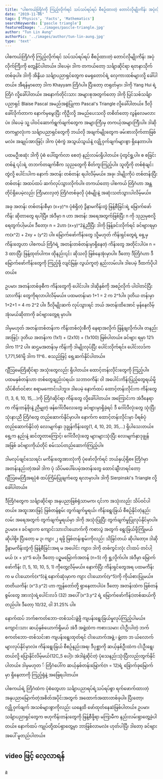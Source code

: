 ```yaml
---
title: "ပါစကယ်တြိဂံကို ကြည့်လိုက်ရင် သပ်သပ်ရပ်ရပ် စီစဉ်ထားတဲ့ တောင်လိုမျိုးကိန်း အပုံလိုက်ကြီးကို တွေ့နိုင်ပါတယ်"
date: "2019-11-06"
tags: ['Physics', 'Facts', 'Mathematics']
searchKeywords: ['pascle triangle']
featuredImage: '../images/pascle-triangle.jpg'
author: "Tun Lin Aung"
authorPic: '../images/author/tun-lin-aung.jpg'
type: 'text'
---
```

ပါစကယ်တြိဂံကို ကြည့်လိုက်ရင် သပ်သပ်ရပ်ရပ် စီစဉ်ထားတဲ့ တောင်လိုမျိုးကိန်း အပုံလိုက်ကြီးကို တွေ့နိုင်ပါတယ်။ ဒါပေမဲ့၊ ဒါက တကယ်တော့ သင်္ချာဆိုင်ရာ ရတနာသိုက် တစ်ခုပါ။ ဒါကို အိန္ဒိယ သင်္ချာပညာရှင်တွေက မေရုတောင်ရဲ့ လှေကားထစ်များလို့ ခေါ်ပါတယ်။ အီရန်မှာတော့ ဒါက Khayyam တြိဂံပါ။ ပြီးတော့ တရုတ်မှာ၊ ဒါကို Yang Hui ရဲ့ တြိဂံ လို့ခေါ်ပါတယ်။ အနောက်တိုင်းသား အများစုအတွက်တော့ ဒါကို ပြင်သစ်သင်္ချာ ပညာရှင် Blaise Pascal အမည်အစွဲပြုကာ Pascal's Triangle လို့ခေါ်ပါတယ်။ ဒီလိုခေါ်လိုက်တာက နောက်မှမွေးပြီး ကိုဦးလို့ အမည်ပေးသလို တစိတ်တော့ လွန်လေမလားပဲ။
ဒါပေမဲ့ သူ့ ပါဝင်ဆောက်ရွက်ချက်တွေက အများကြီးမှ တကယ့်အများကြီးပါ။ ဒါဆို တကမ္ဘာလုံးက သင်္ချာပညာရှင်တွေကို ဘယ်လို အချက်မျိုးတွေက ဖမ်းစားလိုက်တာဖြစ်မလဲ။ အချုပ်အားဖြင့်၊ ဒါက ပုံစံကွဲ အသွယ်သွယ်နဲ့ လျို့ဝှက်ချက်များစွာ ရှိနေတာပါ။

ပထမဦးစဆုံး ဒါကို ပုံစံ ပေါ်ထွက်လာ စေတဲ့ နည်းလမ်းရှိပါတယ်။ ပုံတွင်ရှု့ပါ။ စ စခြင်း တစ်နဲ့ ၎င်းရဲ့ တဘက်တချက်စီက သုညတွေကို စိတ်ကူးကြည့်ပါ။ သူတို့ကို တစ်စုံချင်းတွဲလို့ ပေါင်းပါက နောက် အတန်း တစ်တန်း ရပါလိမ့်မယ်။ အခု၊ ဒါမျိုးကိုပဲ တစ်တန်းပြီး တစ်တန်း အထပ်ထပ် ဆက်လုပ်သွားလိုက်ပါ။ တကယ်တော့ ပါစကယ် တြိဂံဟာ အန္တတိုင်ရှိပေမဲ့လည်း ကြီးမားလှတဲ့ တြိဂံတစ်ခုလို ပုံစံမျိုးနဲ့ အဆုံးသတ်သွားပါလိမ့်မယ်။

အခု အတန်း တစ်တန်းစီမှာ (x+y)^n ပုံစံရှိတဲ့ ဒွိနာမကိန်းတွဲ ဖြန့်စီခြင်းရဲ့ မြောက်ဖော်ကိန်း ဆိုတာတွေ ရပါပြီ။ အဲဒီမှာ n ဟာ အတန်း အရေအတွက်ဖြစ်ပြီး n ကို သုညမှစလို့ ရေတွက်ပါ့မယ်။ ဒီတော့၊ n = 2ဟာ (x+y)^2နဲ့ညီပြီး ဒါကို ဖြန့်ခင်းလိုက်ရင် ခင်ဗျားရမှာက(x^2) + 2xy + (y^2) ပါ။ မြောက်ဖော်ကိန်းတွေ သို့မဟုတ် ကိန်းရှင်တွေရဲ့ ရှေ့မှ ကိန်းတွေဟာ ပါစကယ် တြိဂံရဲ့ အတန်းတစ်တန်းမှာရှိနေတဲ့ ကိန်းတွေ အတိုင်းပါပဲ။ n = 3 ထားပြီး ဖြန့်ထုတ်ပါက။ ထိုနည်း၎င်း ဆိုသလို ဖြစ်နေအုံးမှာပါ။ ဒီတော့ ဒီတြိဂံဟာ ဒီမြောက်ဖော်ကိန်းတွေကို
ကြည့်ဖို့ လျင်မြန်၊ လွယ်ကူတဲ့ နည်းလမ်းပါ။ ဒါပေမဲ့ ဒီထက်ပိုပါတယ်။

ဥပမာ၊ အတန်းတစ်ခုစီက ကိန်းတွေကို ပေါင်းပါ။ ဒါဆိုနှစ်ကို အစဉ်လိုက် ပါဝါတင်ပြီးသားကိန်း တွေကိုရလာပါလိမ့်မယ်။ ပထမတန်းမာ 1+1 = 2 က 2^1ပါ။ ဒုတိယ
တန်းမှာ 1+2+1 = 4 က 2^2 ပါ။ ဒီလိုမျိုးဆက် လုပ်သွားရင် ဘယ် အတန်းထိအောင် မှန်နေလိမ့်အုံးမယ်ဆိုတာကို ခင်ဗျားတွေ့ရ
မှာပါ။

ဒါမှမဟုတ် အတန်းတစ်တန်းက ကိန်းတစ်လုံးစီကို နေရာအလိုက် ဖြန့်ချလိုက်ပါ။ တနည်းအာဖြင့်၊ ဒုတိယ အတန်းက
(1x1) + (2x10) + (1x100) ဖြစ်ပါတယ်။ ခင်ဗျား ရမှာ 121၊ ဒါက 11^2 ပါ။ ဆဌမအတန်းမှ ကိန်းကို ဒါမျိုးလုပ်ပြီး ပေါင်းလိုက်ရင်။ ပေါင်းလဒ်က 1,771,561မို့ ဒါက 11^6.. စသည်ဖြင့် ရှေ့ဆက်နိုင်ပါတယ်။

ဂျီဩမေတြိဆိုင်ရာ အသုံးတွေလည်း ရှိပါတယ်။ ထောင့်တန်းလိုင်းတွေကို ကြည့်ပါ။ ပထမနှစ်တန်းဟာ တစ်တွေချည်းပဲရယ်၊
သဘာဝကိန်း ဝါ အပေါင်းကိန်းပြည့်တွေရယ်မို့ သိပ်စိတ်ဝင်စား စရာမကောင်းပါဘူး။ ဒါပေမဲ့ နောက်ထပ်​ ထောင့်တန်းလိုင်းက
ကိန်းတွေ (1, 3, 6, 10, 15,...)ကို တြိဂံဆိုင်ရာ ကိန်းတွေ လို့ခေါ်ပါတယ်။ အကြောင်းက အဲဒီနေရာက ကိန်းတန်ဖိုးနဲ့ ညီမျှတဲ့
ဖန်ဂေါ်လီလေးတွေ ခင်ဗျားမှာရှိခဲ့ရင် ဒီ ဂေါ်လီလုံးတွေ သုံးပြီး သုံးနားညီ တြိဂံတွေ တည်ဆောက်နိုင်မှာပါ။ နောက်က ထောင့်တန်းလိုင်းမှာ ပိရစ်ပုံတည်ဆောက်နိုင်တဲ့
လေးမျက်နှာ ဒုချွန်ကိန်းတွေ(1, 4, 10, 20, 35,...) ရှိပါသေးတယ်။ ရှေ့က နည်းနဲ့ ဆင်တူတာကြောင့်၊ ဂေါ်လီလုံးတွေ များများသုံးပြီး လေးမျက်နှာဒုချွန်အဖြစ် ခင်ဗျားကိုယ်တိုင် စမ်းသပ်တည်ဆောက်ကြည့်ပါ။

ဒါမလုပ်ချင်သေးရင်၊ မကိန်းတွေအားလုံးကို
ပုံဖော်လိုက်ရင် ဘယ်နှယ့်ရှိစ။ တြိဂံမှာ အတန်းနည်းတဲ့အခါ ဒါက ပုံ သိပ်မပေါ်ပေမဲ့အတန်းတွေ ထောင်ချီလာရင်တော့
ဂျီဩမေတြီအရပုံစံ ထပ်ကြိမ်ပြုချက်တွေ ရလာမှာပါ။ ဒါကို Sierpinski's Triangle လို့ခေါ်ပါတယ်။

ဒီတြိဂံတွေက သင်္ချာဆိုင်ရာ အနုပညာဖြစ်ရုံသာမက၊ ၎င်းက အသုံးလည်း သိပ်ဝင်ပါတယ်။ အထူးအားဖြင့် ဖြစ်တန်စွမ်း တွက်ချက်မှုရယ်၊ ကိန်းရွေးခြယ် စီစဉ်နိုင်တဲ့နည်းလမ်း အရေအတွက် တွက်ချက်မှုရယ်မှာ ဒါကို အသုံးပြုပြီး တွက်ချက်မှုပြုလုပ်နိုင်မှာပါ။ဥပမာ။ ။ ခင်ဗျားက ကျောင်းသားငါးယောက်ကို ကစားပွဲ အတွက် ရွေးခြယ်ဖို့ကြုံမယ် ဆိုပါစို့။ ပြီးတော့ မ ၃၊ ကျား ၂ ရဖို့ ဖြစ်တန်းစွမ်းကိုလည်း သိခြင်တယ် ဆိုပါတော့။ ဒါဆို ဒွိနာမကိန်းတွဲကို ဖြန့်စီခြင်းအရ
မ အပေါင်း ကျား၊ ဒါကို တစ်ကွင်းလုံး ငါးထပ် တင်ပါ့မယ် (x + y)^5 ပေါ့။ ဒီတော့ ပဥ္စမမြောက်အတန် (n=5) ကို ရှု့လိုက်ပါ။
အဲဒီမှာ မြောက်ဖော်ကိန်း (1, 5, 10, 10, 5, 1) ကိုတွေ့လိမ့်မယ်။ နောက်ပြီး ကိန်းရှင်တွေအရ ပထမကိန်းက မ ငါးယောက်(x^5)နဲ့
နောက်ဆုံးမှာက ကျား ငါးယောက်(y^5)ကို ကိုယ်စားပြုမယ်။ တတိယကိန်း (x^3.y^2) ဟာ ကျွန်တော်တို့ ရှာနေတာပါပဲ။
ဒီတော့ အတန်းထဲက ဖြစ်တန်စွမ်းတွေ အားလုံးရဲ့ပေါင်းလဒ် (32) အပေါ် (x^3.y^2 ရဲ့ မြောက်ဖော်ကိန်း)တစ်ဆယ်ကို တည်ပါ။ ဒီတော့ 10/32, ဝါ 31.25% ပါ။

နောက်ထပ် ဘက်စကတ်ဘော-တစ်သင်းဖွဲ့ဖို့ ကျပန်းရွေးခြယ်မှုလုပ်ကြည့်ပါမယ်။ ကျောင်းသား ဆယ့်နှစ်ယောက်ရှိမယ်
အဲဒီ အဖွဲ့ထဲက ကစားသမား ငါးဦးပါတဲ့ ဘက်စကတ်ဘော-တစ်သင်းစာ ကျပန်းရွေးထုတ်ရင် ငါးယောက်အဖွဲ့ ၊ ဖွဲ့တာ ဘ
ယ်လောက်များလုပ်နိုင်မှာလဲ။ ကိန်းရွေးခြယ် စီစဉ်နည်းအရ၊ ဒီပုစ္ဆာကို ဆယ့်နှစ်ဦးထဲက ငါးဦးရွေးတယ်လို့ ပြောနိုင်လိမ့်မယ်(12C_5 ပေါ့)၊ အဲဒါနဲ့ဆိုင်တဲ့ ပုံသေနည်းသုံးပြီးလည်းတွက်နိုင်ပါတယ်။ ဒါမှမဟုတ
် တြိဂံပေါ်က ဆယ့်နှစ်တန်းမြောက်(n = 12)ရဲ့ ခြောက်ခုမြောက်မှာ ရှိနေတာကို ကြည့်ရုံနဲ့ အဖြေရပါတယ်။

ပါစကယ်ရဲ့ တြိဂံထဲက ပုံစံတွေဟာ သင်္ချာပညာရပ်ရဲ့သပ်ရပ်စွာ ရက်ဖောက်ထားတဲ့ အနုပညာမြောက်တဲ့အစိတ်အပိုင်းအတွက် အထောက်အထားတစ်ခုပါ။ ပြီးတော့၊ လျှို့ဝှက်ချက် အသစ်များစွာကိုလည်း
ယနေ့ထိ ဖော်ထုတ်နေဆဲဖြစ်ပါတယ်။
ဥပမာ၊ သင်္ချာပညာရှင်တွေက ဗဟုကိန်းတန်းတွေကို ဖြန့်စီဖို့ရာ မကြာမီက နည်းလမ်းရှာတွေ့ခဲ့ပါတယ်။ နောက်ထပ် ကျုပ်တို့ထပ်ရှာတွေ့မှာ ဘာဖြစ်လာမလဲ။ ဟုတ်ပါပြီ၊ ဒါတော့ ခင်ဗျား အပေါ် မူတည်ပါတယ်။

## video ဖြင့် လေ့လာရန် 
<a href='/videos/'>a</a>